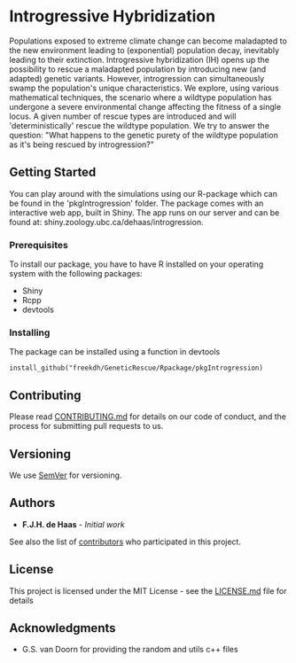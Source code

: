 # Introgressive Hybridization

Populations exposed to extreme climate change can become maladapted to the new environment leading to (exponential) population decay, inevitably leading to their extinction. Introgressive hybridization (IH) opens up the possibility to rescue a maladapted population by introducing new (and adapted) genetic variants. However, introgression can simultaneously swamp the population's unique characteristics. We explore, using various mathematical techniques, the scenario where a wildtype population has undergone a severe environmental change affecting the fitness of a single locus. A given number of rescue types are introduced and will 'deterministically' rescue the wildtype population. We try to answer the question: "What happens to the genetic purety of the wildtype population as it's being rescued by introgression?"

## Getting Started

You can play around with the simulations using our R-package which can be found in the 'pkgIntrogression' folder. The package comes with an interactive web app, built in Shiny. The app runs on our server and can be found at: shiny.zoology.ubc.ca/dehaas/introgression. 

### Prerequisites

To install our package, you have to have R installed on your operating system with the following packages:
* Shiny
* Rcpp
* devtools

### Installing

The package can be installed using a function in devtools

```
install_github("freekdh/GeneticRescue/Rpackage/pkgIntrogression)
```

## Contributing

Please read [CONTRIBUTING.md](https://gist.github.com/PurpleBooth/b24679402957c63ec426) for details on our code of conduct, and the process for submitting pull requests to us.

## Versioning

We use [SemVer](http://semver.org/) for versioning.

## Authors

* **F.J.H. de Haas** - *Initial work*

See also the list of [contributors](https://github.com/your/project/contributors) who participated in this project.

## License

This project is licensed under the MIT License - see the [LICENSE.md](LICENSE.md) file for details

## Acknowledgments

* G.S. van Doorn for providing the random and utils c++ files 

